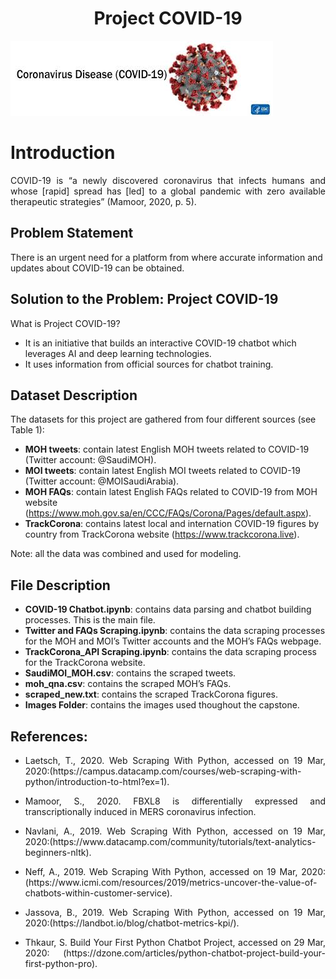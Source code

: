 # <center>Project COVID-19</center>

<img src='Images/COVID-19.jpg'>

# Introduction
<div style="text-align: justify"> COVID-19 is “a newly discovered coronavirus that infects humans and whose [rapid] spread has [led] to a global pandemic with zero available therapeutic strategies” (Mamoor, 2020, p. 5).</div>

## Problem Statement
There is an urgent need for a platform from where accurate information and updates about COVID-19 can be obtained.

## Solution to the Problem: Project COVID-19
What is Project COVID-19?
- It is an initiative that builds an interactive COVID-19 chatbot which leverages AI and deep learning technologies.
- It uses information from official sources for chatbot training.

## Dataset Description
The datasets for this project are gathered from four different sources (see Table 1):

- **MOH tweets**: contain latest English MOH tweets related to COVID-19 (Twitter account: @SaudiMOH).
- **MOI tweets**: contain latest English MOI tweets related to COVID-19 (Twitter account: @MOISaudiArabia).
- **MOH FAQs**: contain latest English FAQs related to COVID-19 from MOH website (https://www.moh.gov.sa/en/CCC/FAQs/Corona/Pages/default.aspx).
- **TrackCorona**: contains latest local and internation COVID-19 figures by country from TrackCorona website (https://www.trackcorona.live).

Note: all the data was combined and used for modeling.

## File Description
- **COVID-19 Chatbot.ipynb**: contains data parsing and chatbot building processes. This is the main file.
- **Twitter and FAQs Scraping.ipynb**: contains the data scraping processes for the MOH and MOI’s Twitter accounts and the MOH’s FAQs webpage.
- **TrackCorona_API Scraping.ipynb**: contains the data scraping process for the TrackCorona website.
- **SaudiMOI_MOH.csv**: contains the scraped tweets.
- **moh_qna.csv**: contains the scraped MOH’s FAQs.
- **scraped_new.txt**: contains the scraped TrackCorona figures.
- **Images Folder**: contains the images used thoughout the capstone.

## References:

- <p style='text-align: justify;'> Laetsch, T., 2020. Web Scraping With Python, accessed on 19 Mar, 2020:(https://campus.datacamp.com/courses/web-scraping-with-python/introduction-to-html?ex=1).</p>
- <p style='text-align: justify;'> Mamoor, S., 2020. FBXL8 is differentially expressed and transcriptionally induced in MERS coronavirus infection.</p>
- <p style='text-align: justify;'> Navlani, A., 2019. Web Scraping With Python, accessed on 19 Mar, 2020:(https://www.datacamp.com/community/tutorials/text-analytics-beginners-nltk).</p>
- <p style='text-align: justify;'> Neff, A., 2019. Web Scraping With Python, accessed on 19 Mar, 2020:(https://www.icmi.com/resources/2019/metrics-uncover-the-value-of-chatbots-within-customer-service).</p>
- <p style='text-align: justify;'> Jassova, B., 2019. Web Scraping With Python, accessed on 19 Mar, 2020:(https://landbot.io/blog/chatbot-metrics-kpi/).</p>
- <p style='text-align: justify;'> Thkaur, S. Build Your First Python Chatbot Project, accessed on 29 Mar, 2020: (https://dzone.com/articles/python-chatbot-project-build-your-first-python-pro).</p>

